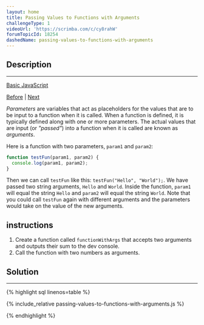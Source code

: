 ```yaml
---
layout: home
title: Passing Values to Functions with Arguments
challengeType: 1
videoUrl: 'https://scrimba.com/c/cy8rahW'
forumTopicId: 18254
dashedName: passing-values-to-functions-with-arguments
---
```


<div class="row">
<div class="columnStmt" markdown="1">

## Description
------

[Basic JavaScript](../basic-javascript/README.html) 

[Before](./write-reusable-javascript-with-functions.md)  | [Next](./return-a-value-from-a-function-with-return.md) 

<dfn>Parameters</dfn> are variables that act as placeholders for the values that are to be input to a function when it is called. When a function is defined, it is typically defined along with one or more parameters. The actual values that are input (or <dfn>"passed"</dfn>) into a function when it is called are known as <dfn>arguments</dfn>.

Here is a function with two parameters, `param1` and `param2`:

```js
function testFun(param1, param2) {
  console.log(param1, param2);
}
```

Then we can call `testFun` like this: `testFun("Hello", "World");`. We have passed two string arguments, `Hello` and `World`. Inside the function, `param1` will equal the string `Hello` and `param2` will equal the string `World`. Note that you could call `testFun` again with different arguments and the parameters would take on the value of the new arguments.

##  instructions 

<ol><li>Create a function called <code>functionWithArgs</code> that accepts two arguments and outputs their sum to the dev console.</li><li>Call the function with two numbers as arguments.</li></ol>

</div>
<div class="columnSol" markdown="1">

## Solution
------

{% highlight sql linenos=table %}

{% include_relative passing-values-to-functions-with-arguments.js %}

{% endhighlight %}

</div>
</div>

